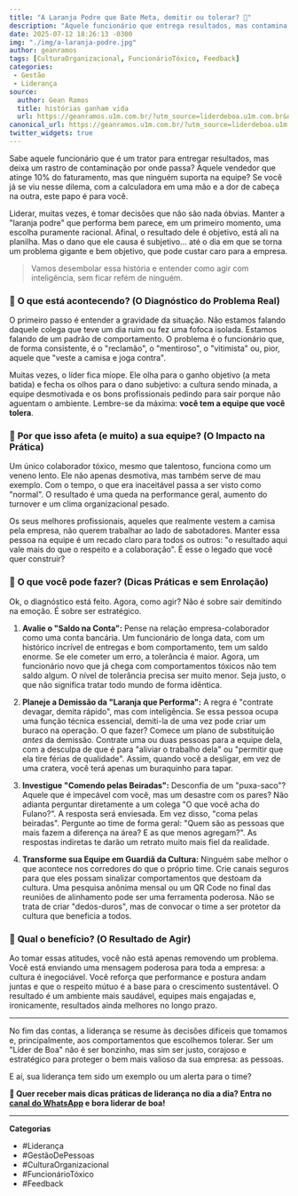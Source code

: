 ```yaml
---
title: "A Laranja Podre que Bate Meta, demitir ou tolerar? 🍊"
description: "Aquele funcionário que entrega resultados, mas contamina a equipe, é seu maior desafio? Saiba como lidar com a laranja podre que bate meta de forma estratégica e sem colocar a empresa em risco."
date: 2025-07-12 18:26:13 -0300
img: "./img/a-laranja-podre.jpg"
author: geanramos
tags: [CulturaOrganizacional, FuncionárioTóxico, Feedback]
categories:
 - Gestão
 - Liderança
source:
  author: Gean Ramos
  title: histórias ganham vida
  url: https://geanramos.u1m.com.br/?utm_source=liderdeboa.u1m.com.br&utm_medium=referral&utm_campaign=redirect
canonical_url: https://geanramos.u1m.com.br/?utm_source=liderdeboa.u1m.com.br&utm_medium=referral&utm_campaign=redirect
twitter_widgets: true
---
```


Sabe aquele funcionário que é um trator para entregar resultados, mas deixa um rastro de contaminação por onde passa? Aquele vendedor que atinge 10% do faturamento, mas que ninguém suporta na equipe? Se você já se viu nesse dilema, com a calculadora em uma mão e a dor de cabeça na outra, este papo é para você.

Liderar, muitas vezes, é tomar decisões que não são nada óbvias. Manter a "laranja podre" que performa bem parece, em um primeiro momento, uma escolha puramente racional. Afinal, o resultado dele é objetivo, está ali na planilha. Mas o dano que ele causa é subjetivo... até o dia em que se torna um problema gigante e bem objetivo, que pode custar caro para a empresa.

> Vamos desembolar essa história e entender como agir com inteligência, sem ficar refém de ninguém.

### 🛑 **O que está acontecendo? (O Diagnóstico do Problema Real)**

O primeiro passo é entender a gravidade da situação. Não estamos falando daquele colega que teve um dia ruim ou fez uma fofoca isolada. Estamos falando de um padrão de comportamento. O problema é o funcionário que, de forma consistente, é o "reclamão", o "mentiroso", o "vitimista" ou, pior, aquele que "veste a camisa e joga contra".

Muitas vezes, o líder fica míope. Ele olha para o ganho objetivo (a meta batida) e fecha os olhos para o dano subjetivo: a cultura sendo minada, a equipe desmotivada e os bons profissionais pedindo para sair porque não aguentam o ambiente. Lembre-se da máxima: **você tem a equipe que você tolera**.

### 💬 **Por que isso afeta (e muito) a sua equipe? (O Impacto na Prática)**

Um único colaborador tóxico, mesmo que talentoso, funciona como um veneno lento. Ele não apenas desmotiva, mas também serve de mau exemplo. Com o tempo, o que era inaceitável passa a ser visto como "normal". O resultado é uma queda na performance geral, aumento do turnover e um clima organizacional pesado.

Os seus melhores profissionais, aqueles que realmente vestem a camisa pela empresa, não querem trabalhar ao lado de sabotadores. Manter essa pessoa na equipe é um recado claro para todos os outros: "o resultado aqui vale mais do que o respeito e a colaboração". É esse o legado que você quer construir?

### 🧠 **O que você pode fazer? (Dicas Práticas e sem Enrolação)**

Ok, o diagnóstico está feito. Agora, como agir? Não é sobre sair demitindo na emoção. É sobre ser estratégico.

1.  **Avalie o "Saldo na Conta":** Pense na relação empresa-colaborador como uma conta bancária. Um funcionário de longa data, com um histórico incrível de entregas e bom comportamento, tem um saldo enorme. Se ele cometer um erro, a tolerância é maior. Agora, um funcionário novo que já chega com comportamentos tóxicos não tem saldo algum. O nível de tolerância precisa ser muito menor. Seja justo, o que não significa tratar todo mundo de forma idêntica.

2.  **Planeje a Demissão da "Laranja que Performa":** A regra é "contrate devagar, demita rápido", mas com inteligência. Se essa pessoa ocupa uma função técnica essencial, demiti-la de uma vez pode criar um buraco na operação. O que fazer? Comece um plano de substituição *antes* da demissão. Contrate uma ou duas pessoas para a equipe dela, com a desculpa de que é para "aliviar o trabalho dela" ou "permitir que ela tire férias de qualidade". Assim, quando você a desligar, em vez de uma cratera, você terá apenas um buraquinho para tapar.

3.  **Investigue "Comendo pelas Beiradas":** Desconfia de um "puxa-saco"? Aquele que é impecável com você, mas um desastre com os pares? Não adianta perguntar diretamente a um colega "O que você acha do Fulano?". A resposta será enviesada. Em vez disso, "coma pelas beiradas". Pergunte ao time de forma geral: "Quem são as pessoas que mais fazem a diferença na área? E as que menos agregam?". As respostas indiretas te darão um retrato muito mais fiel da realidade.

4.  **Transforme sua Equipe em Guardiã da Cultura:** Ninguém sabe melhor o que acontece nos corredores do que o próprio time. Crie canais seguros para que eles possam sinalizar comportamentos que destoam da cultura. Uma pesquisa anônima mensal ou um QR Code no final das reuniões de alinhamento pode ser uma ferramenta poderosa. Não se trata de criar "dedos-duros", mas de convocar o time a ser protetor da cultura que beneficia a todos.

### 🚀 **Qual o benefício? (O Resultado de Agir)**

Ao tomar essas atitudes, você não está apenas removendo um problema. Você está enviando uma mensagem poderosa para toda a empresa: a cultura é inegociável. Você reforça que performance e postura andam juntas e que o respeito mútuo é a base para o crescimento sustentável. O resultado é um ambiente mais saudável, equipes mais engajadas e, ironicamente, resultados ainda melhores no longo prazo.

---

No fim das contas, a liderança se resume às decisões difíceis que tomamos e, principalmente, aos comportamentos que escolhemos tolerar. Ser um "Líder de Boa" não é ser bonzinho, mas sim ser justo, corajoso e estratégico para proteger o bem mais valioso da sua empresa: as pessoas.

E aí, sua liderança tem sido um exemplo ou um alerta para o time?

**📲 Quer receber mais dicas práticas de liderança no dia a dia? Entra no [canal do WhatsApp](?zap#canal) e bora liderar de boa!**

---

**Categorias**

* #Liderança
* #GestãoDePessoas
* #CulturaOrganizacional
* #FuncionárioTóxico
* #Feedback
